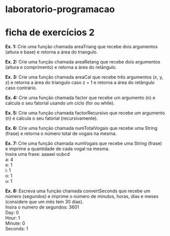 # laboratorio-programacao

# ficha de exercícios 2

<p><b>Ex. 1:</b> Crie uma função chamada areaTriang que recebe dois argumentos (altura e base) e  retorna a área do triangulo.</p>

<p><b>Ex. 2:</b> Crie uma função chamada areaRetang que recebe dois argumentos (altura e  comprimento) e retorna a área do retângulo.</p>

<p><b>Ex. 3:</b> Crie uma função chamada areaCal que recebe três argumentos (x, y, z) e retorna a  área do triangulo caso z = 1 e retorna a área do retângulo caso contrário.</p>

<p><b>Ex. 4:</b> Crie uma função chamada factor que recebe um argumento (n) e calcula o seu fatorial usando um ciclo (for ou while).</p>

<p><b>Ex. 5:</b> Crie uma função chamada factorRecursivo que recebe um argumento (n) e calcula o  seu fatorial (recursivamente).</p>

<p><b>Ex. 6:</b> Crie uma função chamada numTotalVogais que recebe uma String (frase) e retorna o  número total de vogais na mesma.</p>

<p><b>Ex. 7:</b> Crie uma função chamada numVogais que recebe uma String (frase) e imprime a  quantidade de cada vogal na mesma.
<br>Insira uma frase: aaaaei oubcd
<br>a: 4
<br>e: 1
<br>i: 1
<br>o: 1
<br>u: 1
</p>

<p><b>Ex. 8:</b> Escreva uma função chamada convertSeconds que recebe um número (segundos) e  imprime o número de minutos, horas, dias e meses (considere que um mês tem 30 dias).
<br>Insira o numero de segundos: 3601
<br>Day: 0
<br>Hour: 1
<br>Minute: 0
<br>Seconds: 1

</p></p>